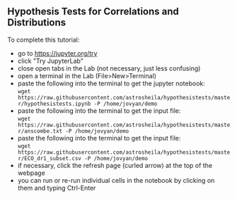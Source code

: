 ## Hypothesis Tests for Correlations and Distributions

To complete this tutorial:

 * go to https://jupyter.org/try
 * click "Try JupyterLab"
 * close open tabs in the Lab (not necessary, just less confusing)
 * open a terminal in the Lab (File>New>Terminal)
 * paste the following into the terminal to get the jupyter notebook:<br/>
  `wget https://raw.githubusercontent.com/astrosheila/hypothesistests/master/hypothesistests.ipynb -P /home/jovyan/demo`
 * paste the following into the terminal to get the input file:<br/>
  `wget https://raw.githubusercontent.com/astrosheila/hypothesistests/master/anscombe.txt -P /home/jovyan/demo` <br>
 * paste the following into the terminal to get the input file:<br/>
  `wget https://raw.githubusercontent.com/astrosheila/hypothesistests/master/ECO_dr1_subset.csv -P /home/jovyan/demo` <br>
 * if necessary, click the refresh page (curled arrow) at the top of the webpage
 * you can run or re-run individual cells in the notebook by clicking on them and typing Ctrl-Enter
